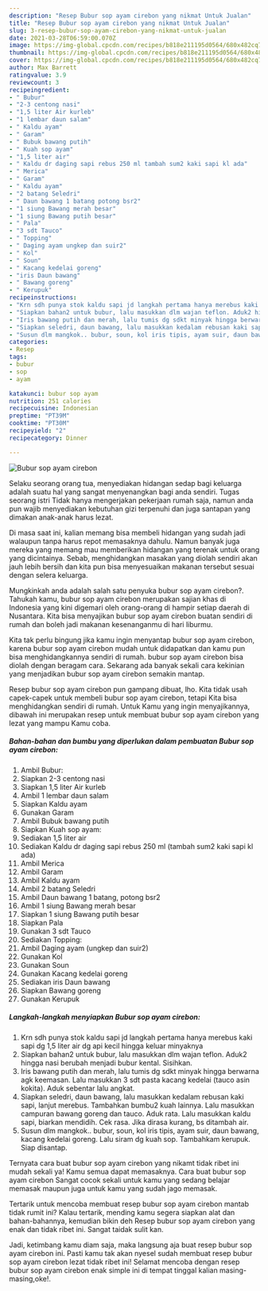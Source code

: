 ```yaml
---
description: "Resep Bubur sop ayam cirebon yang nikmat Untuk Jualan"
title: "Resep Bubur sop ayam cirebon yang nikmat Untuk Jualan"
slug: 3-resep-bubur-sop-ayam-cirebon-yang-nikmat-untuk-jualan
date: 2021-03-28T06:59:00.070Z
image: https://img-global.cpcdn.com/recipes/b818e211195d0564/680x482cq70/bubur-sop-ayam-cirebon-foto-resep-utama.jpg
thumbnail: https://img-global.cpcdn.com/recipes/b818e211195d0564/680x482cq70/bubur-sop-ayam-cirebon-foto-resep-utama.jpg
cover: https://img-global.cpcdn.com/recipes/b818e211195d0564/680x482cq70/bubur-sop-ayam-cirebon-foto-resep-utama.jpg
author: Max Barrett
ratingvalue: 3.9
reviewcount: 3
recipeingredient:
- " Bubur"
- "2-3 centong nasi"
- "1,5 liter Air kurleb"
- "1 lembar daun salam"
- " Kaldu ayam"
- " Garam"
- " Bubuk bawang putih"
- " Kuah sop ayam"
- "1,5 liter air"
- " Kaldu dr daging sapi rebus 250 ml tambah sum2 kaki sapi kl ada"
- " Merica"
- " Garam"
- " Kaldu ayam"
- "2 batang Seledri"
- " Daun bawang 1 batang potong bsr2"
- "1 siung Bawang merah besar"
- "1 siung Bawang putih besar"
- " Pala"
- "3 sdt Tauco"
- " Topping"
- " Daging ayam ungkep dan suir2"
- " Kol"
- " Soun"
- " Kacang kedelai goreng"
- "iris Daun bawang"
- " Bawang goreng"
- " Kerupuk"
recipeinstructions:
- "Krn sdh punya stok kaldu sapi jd langkah pertama hanya merebus kaki sapi dg 1,5 liter air dg api kecil hingga keluar minyaknya"
- "Siapkan bahan2 untuk bubur, lalu masukkan dlm wajan teflon. Aduk2 hingga nasi berubah menjadi bubur kental. Sisihkan."
- "Iris bawang putih dan merah, lalu tumis dg sdkt minyak hingga berwarna agk keemasan. Lalu masukkan 3 sdt pasta kacang kedelai (tauco asin kokita). Aduk sebentar lalu angkat."
- "Siapkan seledri, daun bawang, lalu masukkan kedalam rebusan kaki sapi, lanjut merebus. Tambahkan bumbu2 kuah lainnya. Lalu masukkan campuran bawang goreng dan tauco. Aduk rata. Lalu masukkan kaldu sapi, biarkan mendidih. Cek rasa. Jika dirasa kurang, bs ditambah air."
- "Susun dlm mangkok.. bubur, soun, kol iris tipis, ayam suir, daun bawang, kacang kedelai goreng. Lalu siram dg kuah sop. Tambahkam kerupuk. Siap disantap."
categories:
- Resep
tags:
- bubur
- sop
- ayam

katakunci: bubur sop ayam 
nutrition: 251 calories
recipecuisine: Indonesian
preptime: "PT39M"
cooktime: "PT30M"
recipeyield: "2"
recipecategory: Dinner

---
```



![Bubur sop ayam cirebon](https://img-global.cpcdn.com/recipes/b818e211195d0564/680x482cq70/bubur-sop-ayam-cirebon-foto-resep-utama.jpg)

Selaku seorang orang tua, menyediakan hidangan sedap bagi keluarga adalah suatu hal yang sangat menyenangkan bagi anda sendiri. Tugas seorang istri Tidak hanya mengerjakan pekerjaan rumah saja, namun anda pun wajib menyediakan kebutuhan gizi terpenuhi dan juga santapan yang dimakan anak-anak harus lezat.

Di masa  saat ini, kalian memang bisa membeli hidangan yang sudah jadi walaupun tanpa harus repot memasaknya dahulu. Namun banyak juga mereka yang memang mau memberikan hidangan yang terenak untuk orang yang dicintainya. Sebab, menghidangkan masakan yang diolah sendiri akan jauh lebih bersih dan kita pun bisa menyesuaikan makanan tersebut sesuai dengan selera keluarga. 



Mungkinkah anda adalah salah satu penyuka bubur sop ayam cirebon?. Tahukah kamu, bubur sop ayam cirebon merupakan sajian khas di Indonesia yang kini digemari oleh orang-orang di hampir setiap daerah di Nusantara. Kita bisa menyajikan bubur sop ayam cirebon buatan sendiri di rumah dan boleh jadi makanan kesenanganmu di hari liburmu.

Kita tak perlu bingung jika kamu ingin menyantap bubur sop ayam cirebon, karena bubur sop ayam cirebon mudah untuk didapatkan dan kamu pun bisa menghidangkannya sendiri di rumah. bubur sop ayam cirebon bisa diolah dengan beragam cara. Sekarang ada banyak sekali cara kekinian yang menjadikan bubur sop ayam cirebon semakin mantap.

Resep bubur sop ayam cirebon pun gampang dibuat, lho. Kita tidak usah capek-capek untuk membeli bubur sop ayam cirebon, tetapi Kita bisa menghidangkan sendiri di rumah. Untuk Kamu yang ingin menyajikannya, dibawah ini merupakan resep untuk membuat bubur sop ayam cirebon yang lezat yang mampu Kamu coba.

<!--inarticleads1-->

##### Bahan-bahan dan bumbu yang diperlukan dalam pembuatan Bubur sop ayam cirebon:

1. Ambil  Bubur:
1. Siapkan 2-3 centong nasi
1. Siapkan 1,5 liter Air kurleb
1. Ambil 1 lembar daun salam
1. Siapkan  Kaldu ayam
1. Gunakan  Garam
1. Ambil  Bubuk bawang putih
1. Siapkan  Kuah sop ayam:
1. Sediakan 1,5 liter air
1. Sediakan  Kaldu dr daging sapi rebus 250 ml (tambah sum2 kaki sapi kl ada)
1. Ambil  Merica
1. Ambil  Garam
1. Ambil  Kaldu ayam
1. Ambil 2 batang Seledri
1. Ambil  Daun bawang 1 batang, potong bsr2
1. Ambil 1 siung Bawang merah besar
1. Siapkan 1 siung Bawang putih besar
1. Siapkan  Pala
1. Gunakan 3 sdt Tauco
1. Sediakan  Topping:
1. Ambil  Daging ayam (ungkep dan suir2)
1. Gunakan  Kol
1. Gunakan  Soun
1. Gunakan  Kacang kedelai goreng
1. Sediakan iris Daun bawang
1. Siapkan  Bawang goreng
1. Gunakan  Kerupuk




<!--inarticleads2-->

##### Langkah-langkah menyiapkan Bubur sop ayam cirebon:

1. Krn sdh punya stok kaldu sapi jd langkah pertama hanya merebus kaki sapi dg 1,5 liter air dg api kecil hingga keluar minyaknya
1. Siapkan bahan2 untuk bubur, lalu masukkan dlm wajan teflon. Aduk2 hingga nasi berubah menjadi bubur kental. Sisihkan.
1. Iris bawang putih dan merah, lalu tumis dg sdkt minyak hingga berwarna agk keemasan. Lalu masukkan 3 sdt pasta kacang kedelai (tauco asin kokita). Aduk sebentar lalu angkat.
1. Siapkan seledri, daun bawang, lalu masukkan kedalam rebusan kaki sapi, lanjut merebus. Tambahkan bumbu2 kuah lainnya. Lalu masukkan campuran bawang goreng dan tauco. Aduk rata. Lalu masukkan kaldu sapi, biarkan mendidih. Cek rasa. Jika dirasa kurang, bs ditambah air.
1. Susun dlm mangkok.. bubur, soun, kol iris tipis, ayam suir, daun bawang, kacang kedelai goreng. Lalu siram dg kuah sop. Tambahkam kerupuk. Siap disantap.




Ternyata cara buat bubur sop ayam cirebon yang nikamt tidak ribet ini mudah sekali ya! Kamu semua dapat memasaknya. Cara buat bubur sop ayam cirebon Sangat cocok sekali untuk kamu yang sedang belajar memasak maupun juga untuk kamu yang sudah jago memasak.

Tertarik untuk mencoba membuat resep bubur sop ayam cirebon mantab tidak rumit ini? Kalau tertarik, mending kamu segera siapkan alat dan bahan-bahannya, kemudian bikin deh Resep bubur sop ayam cirebon yang enak dan tidak ribet ini. Sangat taidak sulit kan. 

Jadi, ketimbang kamu diam saja, maka langsung aja buat resep bubur sop ayam cirebon ini. Pasti kamu tak akan nyesel sudah membuat resep bubur sop ayam cirebon lezat tidak ribet ini! Selamat mencoba dengan resep bubur sop ayam cirebon enak simple ini di tempat tinggal kalian masing-masing,oke!.

